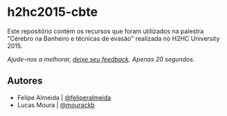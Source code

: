 # h2hc2015-cbte
Este repositório contém os recursos que foram utilizados na palestra "Cérebro na Banheiro e técnicas de evasão" realizada no H2HC University 2015.

*Ajude-nos a melhorar, [deixe seu feedback](https://www.surveymonkey.com/r/KSWK77W "Feedback"). Apenas 20 segundos.*

## Autores
+ Felipe Almeida | [@feliperalmeida](https://twitter.com/feliperalmeida)
+ Lucas Moura    | [@mourackb](https://twitter.com/mourackb)
